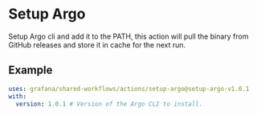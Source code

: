 # Setup Argo

Setup Argo cli and add it to the PATH, this action will pull the binary from GitHub releases and store it in cache for the next run.

## Example

<!-- x-release-please-start-version -->

```yaml
uses: grafana/shared-workflows/actions/setup-argo@setup-argo-v1.0.1
with:
  version: 1.0.1 # Version of the Argo CLI to install.
```

<!-- x-release-please-end-version -->
